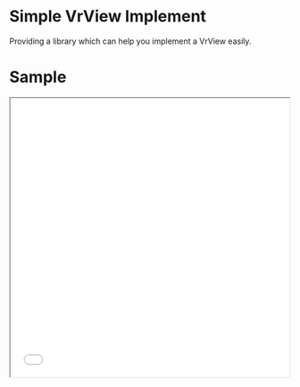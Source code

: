 
# Simple VrView Implement
Providing a library which can help you implement a VrView easily.  

# Sample
<iframe height=500 width=500 src="VrView.gif">
# Usage
VrLayout  
```xml

		<com.diandi.klob.vrview.VrLayout
   		 xmlns:android="http://schemas.android.com/apk/res/android"
   		 android:id="@+id/layout_vr"
   		 android:layout_width="match_parent"
  		 android:layout_height="match_parent"
    />

```
set two renders for the VrView  

```java  

		mVrRender = new VrRender(this, bitmap);
        mVrRender2 = new VrRender(this, bitmap);
        mGlSurfaceView.setRender(mVrRender,mVrRender2);

```
and then call

```java  

    protected void onResume() {
        super.onResume();
        if (null != mGlSurfaceView) {
            mGlSurfaceView.onResume();
        }

    }

    @Override
    protected void onPause() {
        super.onPause();
        if (null != mGlSurfaceView) {
            mGlSurfaceView.onPause();
        }
    }
```
#More
see the demo or [https://developers.google.com/vr/](https://developers.google.com/vr/)

# License

    Copyright (C) 2016 klobliu (http://klob.diandi.life).

    Licensed under the Apache License, Version 2.0 (the "License");
    you may not use this file except in compliance with the License.
    You may obtain a copy of the License at

       http://www.apache.org/licenses/LICENSE-2.0

    Unless required by applicable law or agreed to in writing, software
    distributed under the License is distributed on an "AS IS" BASIS,
    WITHOUT WARRANTIES OR CONDITIONS OF ANY KIND, either express or implied.
    See the License for the specific language governing permissions and
    limitations under the License.
